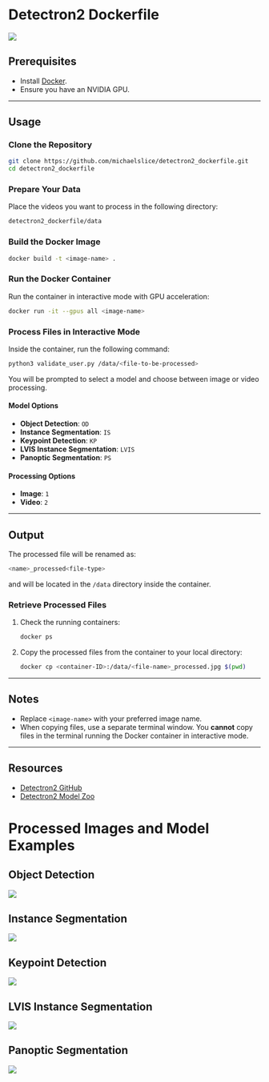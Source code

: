 # Detectron2 Dockerfile

<img src="./processed/7.gif"/>

## Prerequisites
- Install [Docker](https://www.docker.com/).
- Ensure you have an NVIDIA GPU.

---

## Usage
### Clone the Repository
```sh
git clone https://github.com/michaelslice/detectron2_dockerfile.git
cd detectron2_dockerfile
```

### Prepare Your Data
Place the videos you want to process in the following directory:
```sh
detectron2_dockerfile/data
```

### Build the Docker Image
```sh
docker build -t <image-name> .
```

### Run the Docker Container
Run the container in interactive mode with GPU acceleration:
```sh
docker run -it --gpus all <image-name>
```

### Process Files in Interactive Mode
Inside the container, run the following command:
```sh
python3 validate_user.py /data/<file-to-be-processed>
```
You will be prompted to select a model and choose between image or video processing.

#### Model Options
- **Object Detection**: `OD`
- **Instance Segmentation**: `IS`
- **Keypoint Detection**: `KP`
- **LVIS Instance Segmentation**: `LVIS`
- **Panoptic Segmentation**: `PS`

#### Processing Options
- **Image**: `1`
- **Video**: `2`

---

## Output
The processed file will be renamed as:
```sh
<name>_processed<file-type>
```
and will be located in the `/data` directory inside the container.

### Retrieve Processed Files
1. Check the running containers:
   ```sh
   docker ps
   ```
2. Copy the processed files from the container to your local directory:
   ```sh
   docker cp <container-ID>:/data/<file-name>_processed.jpg $(pwd)
   ```

---

## Notes
- Replace `<image-name>` with your preferred image name.
- When copying files, use a separate terminal window. You **cannot** copy files in the terminal running the Docker container in interactive mode.

---

## Resources
- [Detectron2 GitHub](https://github.com/facebookresearch/Detectron2)
- [Detectron2 Model Zoo](https://github.com/facebookresearch/detectron2/blob/main/MODEL_ZOO.md)

# Processed Images and Model Examples

## **Object Detection**
<img src="./processed/1_processed.jpg"/>

## **Instance Segmentation**
<img src="./processed/2_processed.jpg"/>

## **Keypoint Detection**
<img src="./processed/3_processed.jpg"/>

## **LVIS Instance Segmentation**
<img src="./processed/4_processed.jpg"/>

## **Panoptic Segmentation**
<img src="./processed/5_processed.jpg"/>
